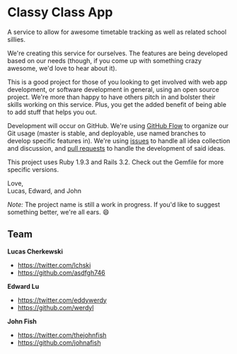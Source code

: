Classy Class App 
===

A service to allow for awesome timetable tracking as well as related school sillies. 

We're creating this service for ourselves. The features are being developed based on our needs (though, if you come up with something crazy awesome, we'd love to hear about it).

This is a good project for those of you looking to get involved with web app development, or software development in general, using an open source project. We're more than happy to have others pitch in and bolster their skills working on this service. Plus, you get the added benefit of being able to add stuff that helps you out.

Development will occur on GitHub. We're using [GitHub Flow](http://scottchacon.com/2011/08/31/github-flow.html) to organize our Git usage (master is stable, and deployable, use named branches to develop specific features in). We're using [issues](https://github.com/asdfgh746/cca/issues) to handle all idea collection and discussion, and [pull requests](https://github.com/asdfgh746/cca/pulls) to handle the development of said ideas.

This project uses Ruby 1.9.3 and Rails 3.2. Check out the Gemfile for more specific versions.

Love,  
Lucas, Edward, and John

*Note:* The project name is still a work in progress. If you'd like to suggest something better, we're all ears. :smile:

## Team

**Lucas Cherkewski**

+ <https://twitter.com/lchski>
+ <https://github.com/asdfgh746>

**Edward Lu**

+ <https://twitter.com/eddywerdy>
+ <https://github.com/werdyl>

**John Fish**

+ <https://twitter.com/thejohnfish>
+ <https://github.com/johnafish>

